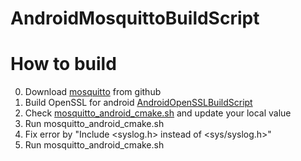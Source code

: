 # AndroidMosquittoBuildScript


# How to build
0. Download [mosquitto](https://github.com/eclipse/mosquitto) from github
1. Build OpenSSL for android [AndroidOpenSSLBuildScript](https://github.com/dzysghr/AndroidOpenSSLBuildScript)
2. Check [mosquitto_android_cmake.sh](mosquitto_android_cmake.sh) and update your local value
3. Run mosquitto_android_cmake.sh
4. Fix error by "Include <syslog.h> instead of <sys/syslog.h>"
5. Run mosquitto_android_cmake.sh
